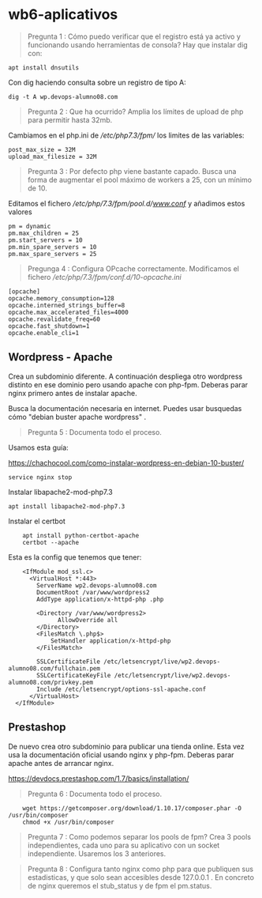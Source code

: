 # wb6-aplicativos

> Pregunta 1 : Cómo puedo verificar que el registro está ya activo y funcionando usando herramientas de consola?
Hay que instalar dig con:
```
apt install dnsutils
```
Con dig haciendo consulta sobre un registro de tipo A:
```
dig -t A wp.devops-alumno08.com
```

> Pregunta 2 : Que ha ocurrido? Amplia los límites de upload de php para permitir hasta 32mb.
	
Cambiamos en el php.ini de */etc/php7.3/fpm/* los limites de las variables:
```
post_max_size = 32M
upload_max_filesize = 32M
```
	
> Pregunta 3 : Por defecto php viene bastante capado. Busca una forma de augmentar el pool máximo de workers a 25, con un mínimo de 10.

Editamos el fichero */etc/php/7.3/fpm/pool.d/www.conf* y añadimos estos valores
```
pm = dynamic
pm.max_children = 25
pm.start_servers = 10
pm.min_spare_servers = 10
pm.max_spare_servers = 25
```

> Pregunga 4 : Configura OPcache correctamente.
Modificamos el fichero */etc/php/7.3/fpm/conf.d/10-opcache.ini*
```
[opcache]
opcache.memory_consumption=128
opcache.interned_strings_buffer=8
opcache.max_accelerated_files=4000
opcache.revalidate_freq=60
opcache.fast_shutdown=1
opcache.enable_cli=1
```

## Wordpress - Apache
Crea un subdominio diferente. A continuación despliega otro wordpress distinto en ese dominio pero usando apache con php-fpm. Deberas parar nginx primero antes de instalar apache.

Busca la documentación necesaria en internet. Puedes usar busquedas cómo "debian buster apache wordpress" .

> Pregunta 5 : Documenta todo el proceso.

Usamos esta guía:

https://chachocool.com/como-instalar-wordpress-en-debian-10-buster/

`service nginx stop`

Instalar libapache2-mod-php7.3
	
`apt install libapache2-mod-php7.3`
  
Instalar el certbot
```
	apt install python-certbot-apache
	certbot --apache
```
Esta es la config que tenemos que tener:
```
	<IfModule mod_ssl.c>
	  <VirtualHost *:443>
	    ServerName wp2.devops-alumno08.com
	    DocumentRoot /var/www/wordpress2
	    AddType application/x-httpd-php .php
	
	    <Directory /var/www/wordpress2>
	          AllowOverride all
	    </Directory>
	    <FilesMatch \.php$>
	        SetHandler application/x-httpd-php
	    </FilesMatch>
	
	    SSLCertificateFile /etc/letsencrypt/live/wp2.devops-alumno08.com/fullchain.pem
	    SSLCertificateKeyFile /etc/letsencrypt/live/wp2.devops-alumno08.com/privkey.pem
	    Include /etc/letsencrypt/options-ssl-apache.conf
	  </VirtualHost>
  </IfModule>
```

## Prestashop
De nuevo crea otro subdominio para publicar una tienda online. Esta vez usa la documentación oficial usando nginx y php-fpm. Deberas parar apache antes de arrancar nginx.

https://devdocs.prestashop.com/1.7/basics/installation/

> Pregunta 6 : Documenta todo el proceso.
```
	wget https://getcomposer.org/download/1.10.17/composer.phar -O /usr/bin/composer
	chmod +x /usr/bin/composer
```
> Pregunta 7 : Como podemos separar los pools de fpm? Crea 3 pools independientes, cada uno para su aplicativo con un socket independiente. Usaremos los 3 anteriores.


> Pregunta 8 : Configura tanto nginx como php para que publiquen sus estadisticas, y que solo sean accesibles desde 127.0.0.1 . En concreto de nginx queremos el stub_status y de fpm el pm.status.

